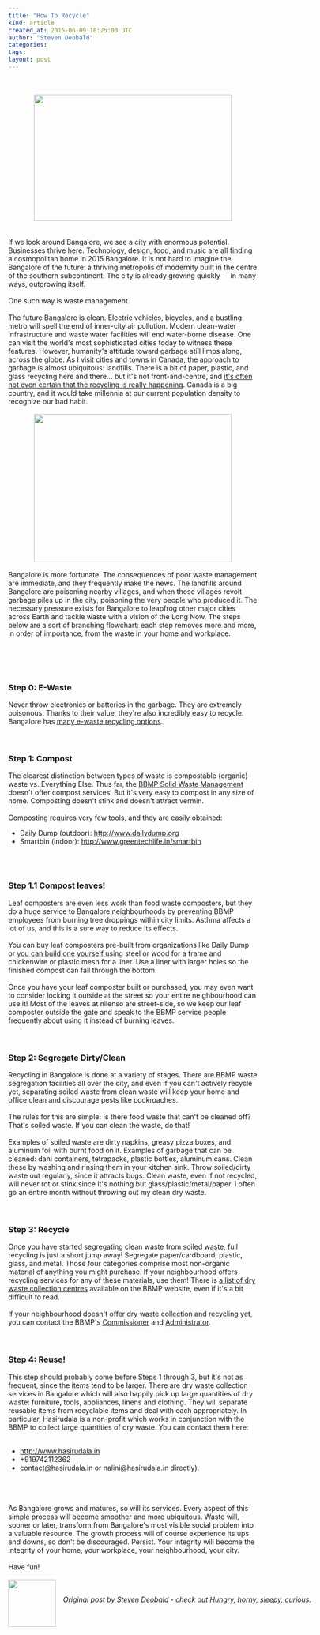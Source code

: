 ```yaml
---
title: "How To Recycle"
kind: article
created_at: 2015-06-09 18:25:00 UTC
author: "Steven Deobald"
categories: 
tags: 
layout: post
---
```

<div dir="ltr" style="text-align: left;" trbidi="on"><div class="separator" style="clear: both; text-align: center;"><br /></div><div class="separator" style="clear: both; text-align: center;"><br /></div><div class="separator" style="clear: both; text-align: center;"><a href="http://2.bp.blogspot.com/-VwNivLd347A/VXcvFp8GipI/AAAAAAAARhk/rrumvPkPbfw/s1600/bangalore-metro.jpg" imageanchor="1" style="margin-left: 1em; margin-right: 1em;"><img border="0" height="256" src="http://2.bp.blogspot.com/-VwNivLd347A/VXcvFp8GipI/AAAAAAAARhk/rrumvPkPbfw/s400/bangalore-metro.jpg" width="400" /></a></div><br /><br />If we look around Bangalore, we see a city with enormous potential. Businesses thrive here. Technology, design, food, and music are all finding a cosmopolitan home in 2015 Bangalore. It is not hard to imagine the Bangalore of the future: a thriving metropolis of modernity built in the centre of the southern subcontinent. The city is already growing quickly -- in many ways, outgrowing itself.<br /><br />One such way is waste management.<br /><br />The future Bangalore is clean. Electric vehicles, bicycles, and a bustling metro will spell the end of inner-city air pollution. Modern clean-water infrastructure and waste water facilities will end water-borne disease. One can visit the world's most sophisticated cities today to witness these features. However, humanity's attitude toward garbage still limps along, across the globe. As I visit cities and towns in Canada, the approach to garbage is almost ubiquitous: landfills. There is a bit of paper, plastic, and glass recycling here and there... but it's not front-and-centre, and <a href="http://www.cbc.ca/news/canada/saskatchewan/city-of-regina-hasn-t-been-recycling-glass-food-containers-1.2761004" target="_blank">it's often not even certain that the recycling is really happening</a>. Canada is a big country, and it would take millennia at our current population density to recognize our bad habit.<br /><br /><div class="separator" style="clear: both; text-align: center;"><a href="http://1.bp.blogspot.com/-bQ0oBeQFTm4/VXcsXM5dF-I/AAAAAAAARhY/5Rid5mYDWVs/s1600/bangalore-garbage.jpg" imageanchor="1" style="margin-left: 1em; margin-right: 1em;"><img border="0" height="300" src="http://1.bp.blogspot.com/-bQ0oBeQFTm4/VXcsXM5dF-I/AAAAAAAARhY/5Rid5mYDWVs/s400/bangalore-garbage.jpg" width="400" /></a></div><br />Bangalore is more fortunate. The consequences of poor waste management are immediate, and they frequently make the news. The landfills around Bangalore are poisoning nearby villages, and when those villages revolt garbage piles up in the city, poisoning the very people who produced it. The necessary pressure exists for Bangalore to leapfrog other major cities across Earth and tackle waste with a vision of the Long Now. The steps below are a sort of branching flowchart: each step removes more and more, in order of importance, from the waste in your home and workplace.<br /><br /><br /><br /><br /><h3 style="text-align: left;">Step 0: E-Waste</h3>Never&nbsp;throw electronics or batteries in the garbage. They are extremely poisonous. Thanks to their value, they're also incredibly easy to recycle. Bangalore has <a href="http://lmgtfy.com/?q=bangalore%20e-waste" target="_blank">many e-waste recycling options</a>.<br /><br /><br /><h3 style="text-align: left;">Step 1: Compost</h3>The clearest distinction between types of waste is compostable (organic) waste vs. Everything Else. Thus far, the <a href="http://bbmp.gov.in/web/guest/swm" target="_blank">BBMP Solid Waste Management</a> doesn't offer compost services. But it's very easy to compost in any size of home. Composting doesn't stink and doesn't attract vermin.<br /><br />Composting requires very few tools, and they are easily obtained:<br /><ul style="text-align: left;"><li>Daily Dump (outdoor): <a href="http://www.dailydump.org/">http://www.dailydump.org</a></li><li>Smartbin (indoor): <a href="http://www.greentechlife.in/smartbin">http://www.greentechlife.in/smartbin</a></li></ul><br /><br /><h3 style="text-align: left;">Step 1.1 Compost leaves!</h3>Leaf composters are even less work than food waste composters, but they do a huge service to Bangalore neighbourhoods by preventing BBMP employees from burning tree droppings within city limits. Asthma affects a lot of us, and this is a sure way to reduce its effects.<br /><br />You can buy leaf composters pre-built from organizations like Daily Dump or <a href="http://lmgtfy.com/?q=build+leaf+composter+bin" target="_blank">you can build one yourself </a>using steel or wood for a frame and chickenwire or plastic mesh for a liner. Use a liner with larger holes so the finished compost can fall through the bottom.<br /><br />Once you have your leaf composter built or purchased, you may even want to consider locking it outside at the street so your entire neighbourhood can use it! Most of the leaves at nilenso are street-side, so we keep our leaf composter outside the gate and speak to the BBMP service people frequently about using it instead of burning leaves.<br /><br /><br /><h3 style="text-align: left;">Step 2: Segregate Dirty/Clean</h3>Recycling in Bangalore is done at a variety of stages. There are BBMP waste segregation facilities all over the city, and even if you can't actively recycle yet, separating soiled waste from clean waste will keep your home and office clean and discourage pests like cockroaches.<br /><br />The rules for this are simple: Is there food waste that can't be cleaned off? That's soiled waste. If you can clean the waste, do that!<br /><br />Examples of soiled waste are dirty napkins, greasy pizza boxes, and aluminum foil with burnt food on it. Examples of garbage that can be cleaned: dahi containers, tetrapacks, plastic bottles, aluminum cans. Clean these by washing and rinsing them in your kitchen sink. Throw soiled/dirty waste out regularly, since it attracts bugs. Clean waste, even if not recycled, will never rot or stink since it's nothing but glass/plastic/metal/paper. I often go an entire month without throwing out my clean dry waste.<br /><br /><br /><h3 style="text-align: left;">Step 3: Recycle</h3>Once you have started segregating clean waste from soiled waste, full recycling is just a short jump away! Segregate paper/cardboard, plastic, glass, and metal. Those four categories comprise most non-organic material of anything you might purchase. If your neighbourhood offers recycling services for any of these materials, use them! There is <a href="http://218.248.45.169/download/engineering/Dry%20waste%20collection%20Center.pdf" target="_blank">a list of dry waste collection centres</a> available on the BBMP website, even if it's a bit difficult to read.<br /><br />If your neighbourhood doesn't offer dry waste collection and recycling yet, you can contact the BBMP's <a href="http://bbmp.gov.in/web/guest/commissioner" target="_blank">Commissioner</a> and <a href="http://bbmp.gov.in/web/guest/administrator" target="_blank">Administrator</a>.<br /><br /><br /><h3 style="text-align: left;">Step 4: Reuse!</h3>This step should probably come before Steps 1 through 3, but it's not as frequent, since the items tend to be larger. There are dry waste collection services in Bangalore which will also happily pick up large quantities of dry waste: furniture, tools, appliances, linens and clothing. They will separate reusable items from recyclable items and deal with each appropriately. In particular, Hasirudala is a non-profit which works in conjunction with the BBMP to collect large quantities of dry waste. You can contact them here:<br /><br /><ul style="text-align: left;"><li><a href="http://www.hasirudala.in/">http://www.hasirudala.in</a></li><li>+919742112362</li><li>contact@hasirudala.in or nalini@hasirudala.in directly).</li></ul><br /><br /><br />As Bangalore grows and matures, so will its services. Every aspect of this simple process will become smoother and more ubiquitous. Waste will, sooner or later, transform from Bangalore's most visible social problem into a valuable resource. The growth process will of course experience its ups and downs, so don't be discouraged. Persist. Your integrity will become the integrity of your home, your workplace, your neighbourhood, your city.<br /><br />Have fun!<br /><div><br /></div></div><div class="author">
  <img src="http://nilenso.com/images/people/steven-200.png" style="width: 96px; height: 96;">
  <span style="position: absolute; padding: 32px 15px;">
    <i>Original post by <a href="http://twitter.com/deobald">Steven Deobald</a> - check out <a href="http://blog.deobald.ca/">Hungry, horny, sleepy, curious.</a></i>
  </span>
</div>
